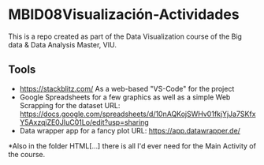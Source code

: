 # MBID08Visualización-Actividades
This is a repo created as part of the Data Visualization course of the Big data & Data Analysis Master, VIU.

## Tools
* https://stackblitz.com/ As a web-based "VS-Code" for the project
* Google Spreadsheets for a few graphics as well as a simple Web Scrapping for the dataset URL: https://docs.google.com/spreadsheets/d/10nAQKojSWHv01fkjYjJa7SKfxY5AxzqjZE0JIuC01Lo/edit?usp=sharing
* Data wrapper app for a fancy plot URL: https://app.datawrapper.de/

*Also in the folder HTML[...] there is all I'd ever need for the Main Activity of the course.
